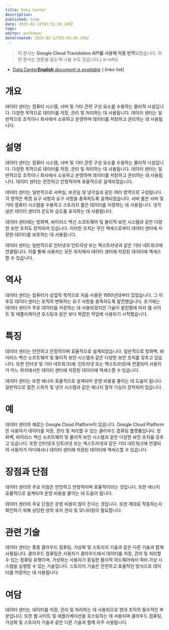 ```yaml
---
title: Data Center
description: 
published: true
date: 2023-02-12T03:55:36.149Z
tags: 
editor: markdown
dateCreated: 2023-02-12T03:55:36.149Z
---
```


> 이 문서는 **Google Cloud Translation API를 사용해 자동 번역**되었습니다.
어떤 문서는 원문을 읽는게 나을 수도 있습니다.{.is-info}



- [Data Center***English** document is available*](/en/Knowledge-base/Dictionary/data-center)
{.links-list}


# 개요
데이터 센터는 컴퓨터 시스템, 서버 및 기타 관련 구성 요소를 수용하는 물리적 시설입니다. 다양한 목적으로 데이터를 저장, 관리 및 처리하는 데 사용됩니다. 데이터 센터는 일반적으로 조직이나 회사에서 소유하고 운영하며 데이터를 저장하고 관리하는 데 사용됩니다.

# 설명
데이터 센터는 컴퓨터 시스템, 서버 및 기타 관련 구성 요소를 수용하는 물리적 시설입니다. 다양한 목적으로 데이터를 저장, 관리 및 처리하는 데 사용됩니다. 데이터 센터는 일반적으로 조직이나 회사에서 소유하고 운영하며 데이터를 저장하고 관리하는 데 사용됩니다. 데이터 센터는 안전하고 안정적이며 효율적으로 설계되었습니다.

데이터 센터는 일반적으로 서버실, 보관실 및 냉각실과 같은 여러 영역으로 구성됩니다. 각 영역은 특정 요구 사항과 요구 사항을 충족하도록 설계되었습니다. 서버 룸은 서버 및 기타 컴퓨터 시스템을 수용하고 스토리지 룸은 데이터를 저장하는 데 사용됩니다. 냉각실은 데이터 센터의 온도와 습도를 유지하는 데 사용됩니다.

데이터 센터에는 방화벽, 바이러스 백신 소프트웨어 및 물리적 보안 시스템과 같은 다양한 보안 조치도 장착되어 있습니다. 이러한 조치는 무단 액세스로부터 데이터 센터에 저장된 데이터를 보호하는 데 사용됩니다.

데이터 센터는 일반적으로 인터넷과 인트라넷 또는 엑스트라넷과 같은 기타 네트워크에 연결됩니다. 이를 통해 사용자는 모든 위치에서 데이터 센터에 저장된 데이터에 액세스할 수 있습니다.

# 역사
데이터 센터는 컴퓨터가 상업적 목적으로 처음 사용된 1950년대부터 있었습니다. 그 이후로 데이터 센터는 조직의 변화하는 요구 사항을 충족하도록 발전했습니다. 초기에는 데이터 센터가 주로 데이터를 저장하는 데 사용되었지만 기술이 발전함에 따라 웹 사이트 및 애플리케이션 호스팅과 같은 보다 복잡한 작업에 사용되기 시작했습니다.

# 특징
데이터 센터는 안전하고 안정적이며 효율적으로 설계되었습니다. 일반적으로 방화벽, 바이러스 백신 소프트웨어 및 물리적 보안 시스템과 같은 다양한 보안 조치를 갖추고 있습니다. 또한 인터넷 및 기타 네트워크(예: 인트라넷 또는 엑스트라넷)에 연결되어 사용자가 어느 위치에서든 데이터 센터에 저장된 데이터에 액세스할 수 있습니다.

데이터 센터는 또한 에너지 효율적으로 설계되어 운영 비용을 줄이는 데 도움이 됩니다. 일반적으로 절전 스위치 및 냉각 시스템과 같은 에너지 절약 기능이 장착되어 있습니다.

# 예
데이터 센터의 예로는 Google Cloud Platform이 있습니다. Google Cloud Platform은 사용자가 데이터를 저장, 관리 및 처리할 수 있는 클라우드 컴퓨팅 플랫폼입니다. 방화벽, 바이러스 백신 소프트웨어 및 물리적 보안 시스템과 같은 다양한 보안 조치를 갖추고 있습니다. 또한 인터넷과 인트라넷 또는 엑스트라넷과 같은 기타 네트워크에 연결되어 사용자가 어디에서나 데이터 센터에 저장된 데이터에 액세스할 수 있습니다.

# 장점과 단점
데이터 센터의 주요 이점은 안전하고 안정적이며 효율적이라는 것입니다. 또한 에너지 효율적으로 설계되어 운영 비용을 줄이는 데 도움이 됩니다.

데이터 센터의 주요 단점은 운영 비용이 많이 든다는 것입니다. 또한 제대로 작동하는지 확인하기 위해 상당한 양의 유지 관리 및 모니터링이 필요합니다.

# 관련 기술
데이터 센터는 종종 클라우드 컴퓨팅, 가상화 및 스토리지 기술과 같은 다른 기술과 함께 사용됩니다. 클라우드 컴퓨팅은 사용자가 클라우드에서 데이터를 저장, 관리 및 처리할 수 있는 컴퓨팅 유형이며, 가상화는 사용자가 동일한 물리적 하드웨어에서 여러 가상 시스템을 실행할 수 있는 기술입니다. 스토리지 기술은 안전하고 효율적인 방식으로 데이터를 저장하는 데 사용됩니다.

# 여담
데이터 센터는 데이터를 저장, 관리 및 처리하는 데 사용되므로 현대 조직의 필수적인 부분입니다. 또한 웹 사이트 및 애플리케이션을 호스팅하는 데 사용되며 클라우드 컴퓨팅, 가상화 및 스토리지 기술과 같은 다른 기술과 함께 자주 사용됩니다.